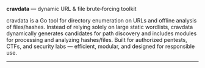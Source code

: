 **cravdata**  — dynamic URL & file brute‑forcing toolkit

cravdata is a Go tool for directory enumeration on URLs and offline analysis of files/hashes. Instead of relying solely on large static wordlists, cravdata dynamically generates candidates for path discovery and includes modules for processing and analyzing hashes/files. Built for authorized pentests, CTFs, and security labs — efficient, modular, and designed for responsible use.

---